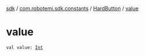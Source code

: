 [sdk](../../index.md) / [com.robotemi.sdk.constants](../index.md) / [HardButton](index.md) / [value](./value.md)

# value

`val value: `[`Int`](https://kotlinlang.org/api/latest/jvm/stdlib/kotlin/-int/index.html)